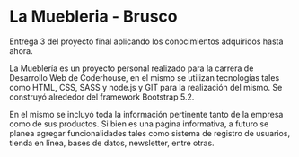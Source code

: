# La Muebleria - Brusco

Entrega 3 del proyecto final aplicando los conocimientos adquiridos hasta ahora.

La Mueblería es un proyecto personal realizado para la carrera de Desarrollo Web de Coderhouse, en el mismo se utilizan tecnologías tales como HTML, CSS, SASS y node.js y GIT para la realización del mismo. Se construyó alrededor del framework Bootstrap 5.2.

En el mismo se incluyó toda la información pertinente tanto de la empresa como de sus productos. Si bien es una página informativa, a futuro se planea agregar funcionalidades tales como sistema de registro de usuarios, tienda en línea, bases de datos, newsletter, entre otras.